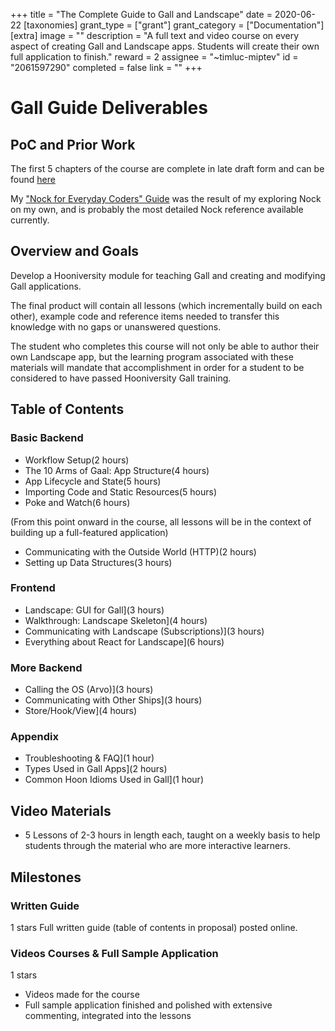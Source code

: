 +++
title = "The Complete Guide to Gall and Landscape"
date = 2020-06-22
[taxonomies]
grant_type = ["grant"]
grant_category = ["Documentation"]
[extra]
image = ""
description = "A full text and video course on every aspect of creating Gall and Landscape apps. Students will create their own full application to finish."
reward = 2
assignee = "~timluc-miptev"
id = "2061597290"
completed = false
link = ""
+++

# Gall Guide Deliverables

## PoC and Prior Work
The first 5 chapters of the course are complete in late draft form and can be found [here](https://github.com/timlucmiptev/gall-guide/blob/master/guide-docs/overview.md)

My ["Nock for Everyday Coders" Guide](https://blog.timlucmiptev.space/part1.html) was the result of my exploring Nock on my own, and is probably the most detailed Nock reference available currently.

## Overview and Goals

Develop a Hooniversity module for teaching Gall and creating and modifying Gall applications. 

The final product will contain all lessons (which incrementally build on each other), example code and reference items needed to transfer this knowledge with no gaps or unanswered questions. 

The student who completes this course will not only be able to author their own Landscape app, but the learning program associated with these materials will mandate that accomplishment in order for a student to be considered to have passed Hooniversity Gall training.

## Table of Contents

### Basic Backend
* Workflow Setup(2 hours)
* The 10 Arms of Gaal: App Structure(4 hours)
* App Lifecycle and State(5 hours)
* Importing Code and Static Resources(5 hours)
* Poke and Watch(6 hours)

(From this point onward in the course, all lessons will be in the context of building up a full-featured application)
* Communicating with the Outside World (HTTP)(2 hours)
* Setting up Data Structures(3 hours)

### Frontend
* Landscape: GUI for Gall](3 hours)
* Walkthrough: Landscape Skeleton](4 hours)
* Communicating with Landscape (Subscriptions)](3 hours)
* Everything about React for Landscape](6 hours)

### More Backend
* Calling the OS (Arvo)](3 hours)
* Communicating with Other Ships](3 hours)
* Store/Hook/View](4 hours)

### Appendix
* Troubleshooting & FAQ](1 hour)
* Types Used in Gall Apps](2 hours)
* Common Hoon Idioms Used in Gall](1 hour)

## Video Materials
* 5 Lessons of 2-3 hours in length each, taught on a weekly basis to help students through the material who are more interactive learners.

## Milestones


### Written Guide
1 stars
Full written guide (table of contents in proposal) posted online.


### Videos Courses & Full Sample Application
1 stars
* Videos made for the course
* Full sample application finished and polished with extensive commenting, integrated into the lessons

    